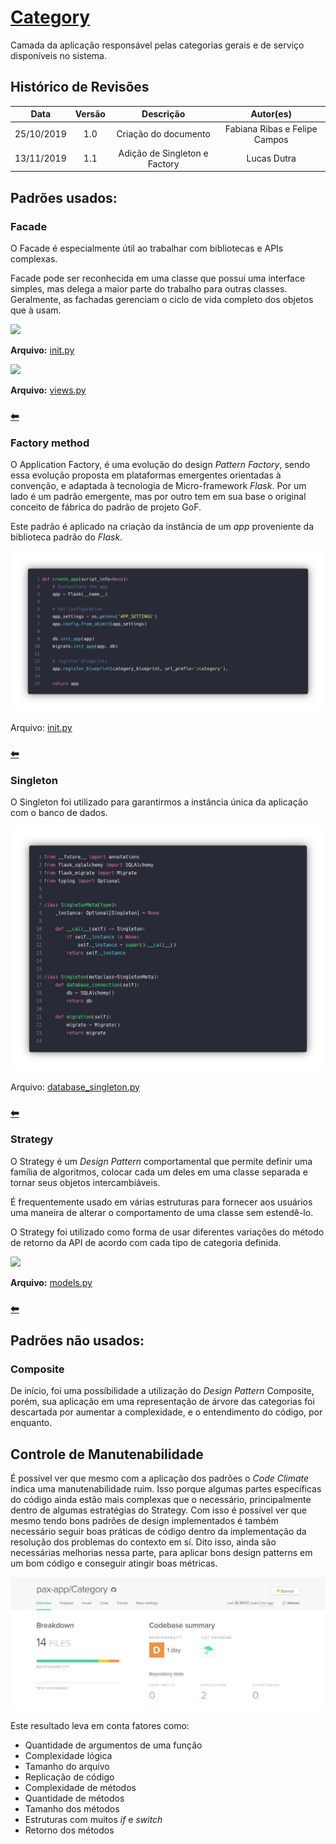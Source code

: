 # [Category](https://github.com/pax-app/Category)

Camada da aplicação responsável pelas categorias gerais e de serviço disponíveis no sistema.

## Histórico de Revisões

|    Data    | Versão |           Descrição           |           Autor(es)           |
| :--------: | :----: | :---------------------------: | :---------------------------: |
| 25/10/2019 |  1.0   |     Criação do documento      | Fabiana Ribas e Felipe Campos |
| 13/11/2019 |  1.1   | Adição de Singleton e Factory |          Lucas Dutra          |

## Padrões usados:

### Facade

O Facade é especialmente útil ao trabalhar com bibliotecas e APIs complexas.

Facade pode ser reconhecida em uma classe que possui uma interface simples, mas delega a maior parte do trabalho para outras classes. Geralmente, as fachadas gerenciam o ciclo de vida completo dos objetos que à usam.

<img src="https://i.imgur.com/P0ypUkk.png">

**Arquivo:** [init.py](https://github.com/pax-app/Category/blob/devel/project/__init__.py)

<img src="https://i.imgur.com/4NwwZhh.png">

**Arquivo:** [views.py](https://github.com/pax-app/Category/blob/devel/project/api/views.py)

### [⬅](docs/DS/dinamica-e-seminario-4-b/estruturais.md#facade)

### Factory method

O Application Factory, é uma evolução do design _Pattern Factory_, sendo essa evolução proposta em plataformas emergentes orientadas à convenção, e adaptada à tecnologia de Micro-framework _Flask_. Por um lado é um padrão emergente, mas por outro tem em sua base o original conceito de fábrica do padrão de projeto GoF.

Este padrão é aplicado na criação da instância de um _app_ proveniente da biblioteca padrão do _Flask_.

![ApplicationFactory](../../../../assets/design-patterns/Category/Factory.png)

Arquivo: [init.py](https://github.com/pax-app/Category/blob/devel/project/__init__.py)

### [⬅](docs/DS/dinamica-e-seminario-4-b/criacionais.md#factory-method)

### Singleton

O Singleton foi utilizado para garantirmos a instância única da aplicação com o banco de dados.

![Singleton](../../../../assets/design-patterns/User/Singleton.png)

Arquivo: [database_singleton.py](https://github.com/pax-app/Category/blob/devel/database_singleton.py)

### [⬅](docs/DS/dinamica-e-seminario-4-b/criacionais.md#singleton)

### Strategy

O Strategy é um _Design Pattern_ comportamental que permite definir uma família de algoritmos, colocar cada um deles em uma classe separada e tornar seus objetos intercambiáveis.

É frequentemente usado em várias estruturas para fornecer aos usuários uma maneira de alterar o comportamento de uma classe sem estendê-lo.

O Strategy foi utilizado como forma de usar diferentes variações do método de retorno da API de acordo com cada tipo de categoria definida.

<img src="https://i.imgur.com/oPSgBlQ.png">

**Arquivo:** [models.py](https://github.com/pax-app/Category/blob/devel/project/api/models.py)

### [⬅](docs/DS/dinamica-e-seminario-4-b/comportamentais.md#strategy)

## Padrões não usados:

### Composite

De início, foi uma possíbilidade a utilização do _Design Pattern_ Composite, porém, sua aplicação em uma representação de árvore das categorias foi descartada por aumentar a complexidade, e o entendimento do código, por enquanto.

## Controle de Manutenabilidade

É possível ver que mesmo com a aplicação dos padrões o _Code Climate_ indica uma manutenabilidade ruim. Isso porque algumas partes específicas do código ainda estão mais complexas que o necessário, principalmente dentro de algumas estratégias do Strategy. Com isso é possível ver que mesmo tendo bons padrões de design implementados é também necessário seguir boas práticas de código dentro da implementação da resolução dos problemas do contexto em sí. Dito isso, ainda são necessárias melhorias nessa parte, para aplicar bons design patterns em um bom código e conseguir atingir boas métricas.

![Code Climate](../../../../assets/Patterns/codeclimate_category.jpg)

Este resultado leva em conta fatores como:

- Quantidade de argumentos de uma função
- Complexidade lógica
- Tamanho do arquivo
- Replicação de código
- Complexidade de métodos
- Quantidade de métodos
- Tamanho dos métodos
- Estruturas com muitos _if_ e _switch_
- Retorno dos métodos
